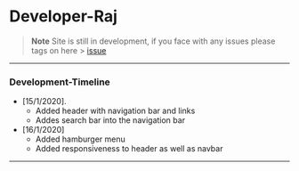 # Developer-Raj
> **Note** Site is still in development, if you face with any issues please tags on here > [issue](https://github.com/Developer-Raj/developer-raj.github.io/issues)

***
### Development-Timeline
- [15/1/2020].
  - Added header with navigation bar and links
  - Addes search bar into the navigation bar
- [16/1/2020]
  - Added hamburger menu
  - Added responsiveness to header as well as navbar
***
  
